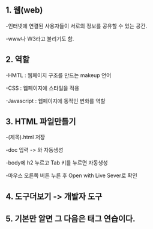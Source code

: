<h2>1. 웹(web)</h2>
-인터넷에 연결된 사용자들이 서로의 정보를 공유할 수 있는 공간.  

-www나 W3라고 불리기도 함.  

<h2>2. 역할</h2>
-HMTL : 웹페이지 구조를 만드는 makeup 언어  

-CSS : 웹페이지에 스타일을 적용  

-Javascript : 웹페이지에 동적인 변화를 역할  


<h2>3. HTML 파일만들기 </h2>
-(제목).html 저장  

-doc 입력  -> <head> 와 <body> 자동생성  
 
-body에 h2 누르고 Tab 키를 누르면 자동생성  
 
-마우스 오른쪽 버튼 누른 후 Open with Live Sever로 확인  
 

 
 <h2>4. 도구더보기 -> 개발자 도구</h2>
 
 <h2>5. 기본만 알면 그 다음은 태그 연습이다. 
